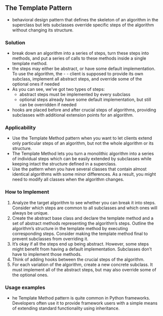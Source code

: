 ## The Template Pattern
- behavioral design pattern that defines the skeleton of an algorithm in the superclass but lets subclasses override specific steps of the algorithm without changing its structure.

### Solution
- break down an algorithm into a series of steps, turn these steps into methods, and put a series of calls to these methods inside a single template method.
- the steps may either be abstract, or have some default implementation. To use the algorithm, the - - client is supposed to provide its own subclass, implement all abstract steps, and override some of the optional ones if needed
- As you can see, we’ve got two types of steps:
    - abstract steps must be implemented by every subclass
    - optional steps already have some default implementation, but still can be overridden if needed
- hooks are placed before and after crucial steps of algorithms, providing subclasses with additional extension points for an algorithm.

### Applicability
- Use the Template Method pattern when you want to let clients extend only particular steps of an algorithm, but not the whole algorithm or its structure.
- The Template Method lets you turn a monolithic algorithm into a series of individual steps which can be easily extended by subclasses while keeping intact the structure defined in a superclass.
- Use the pattern when you have several classes that contain almost identical algorithms with some minor differences. As a result, you might need to modify all classes when the algorithm changes.

###  How to Implement
1. Analyze the target algorithm to see whether you can break it into steps. Consider which steps are common to all subclasses and which ones will always be unique.
2. Create the abstract base class and declare the template method and a set of abstract methods representing the algorithm’s steps. Outline the algorithm’s structure in the template method by executing corresponding steps. Consider making the template method final to prevent subclasses from overriding it.
3. It’s okay if all the steps end up being abstract. However, some steps might benefit from having a default implementation. Subclasses don’t have to implement those methods.
4. Think of adding hooks between the crucial steps of the algorithm.
5. For each variation of the algorithm, create a new concrete subclass. It must implement all of the abstract steps, but may also override some of the optional ones.

### Usage examples
- he Template Method pattern is quite common in Python frameworks. Developers often use it to provide framework users with a simple means of extending standard functionality using inheritance.

